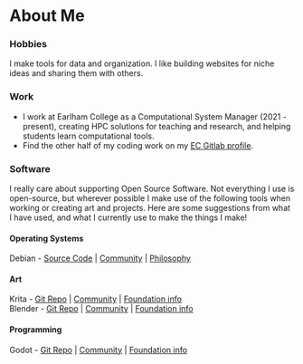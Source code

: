 # About Me

### Hobbies
I make tools for data and organization. I like building websites for niche ideas and sharing them with others.

### Work
- I work at Earlham College as a Computational System Manager (2021 - present), creating HPC solutions for teaching and research, and helping students learn computational tools.
- Find the other half of my coding work on my [EC Gitlab profile](https://code.cs.earlham.edu/pelibby16).

### Software
I really care about supporting Open Source Software. Not everything I use is open-source, but wherever possible I make use of the following tools when working or creating art and projects. Here are some suggestions from what I have used, and what I currently use to make the things I make!
#### Operating Systems
Debian - [Source Code](https://sources.debian.org/) | [Community](https://wiki.debian.org/Community) | [Philosophy](https://www.debian.org/intro/philosophy)
<br>

#### Art
Krita - [Git Repo](https://github.com/KDE/krita) | [Community](https://docs.krita.org/en/contributors_manual/community.html) | [Foundation info](https://krita.org/en/about/krita-foundation/)
<br>
Blender - [Git Repo](https://github.com/blender/blender) | [Community](https://www.blender.org/community/) | [Foundation info](https://www.blender.org/about/foundation/)
<br>

#### Programming
Godot - [Git Repo](https://github.com/godotengine/godot) | [Community](https://godotengine.org/community/) | [Foundation info](https://godot.foundation/)
<br>
